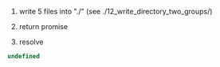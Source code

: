 1. write 5 files into "./" (see ./12_write_directory_two_groups/)

2. return promise

3. resolve
```js
undefined
```